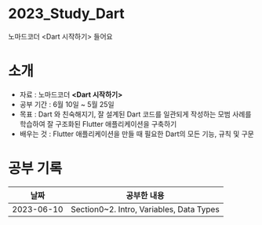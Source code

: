 # 2023_Study_Dart
노마드코더 <Dart 시작하기> 들어요

# 소개
- 자료 : 노마드코더 **<Dart 시작하기>**
- 공부 기간 : 6월 10일 ~ 5월 25일
- 목표 : Dart 와 친숙해지기, 잘 설계된 Dart 코드를 일관되게 작성하는 모범 사례를 학습하여 잘 구조화된 Flutter 애플리케이션을 구축하기
- 배우는 것 : Flutter 애플리케이션을 만들 때 필요한 Dart의 모든 기능, 규칙 및 구문

# 공부 기록
| 날짜         | 공부한 내용                                                         |
|------------|----------------------------------------------------------------|
| 2023-06-10 | Section0~2. Intro, Variables, Data Types                           |

